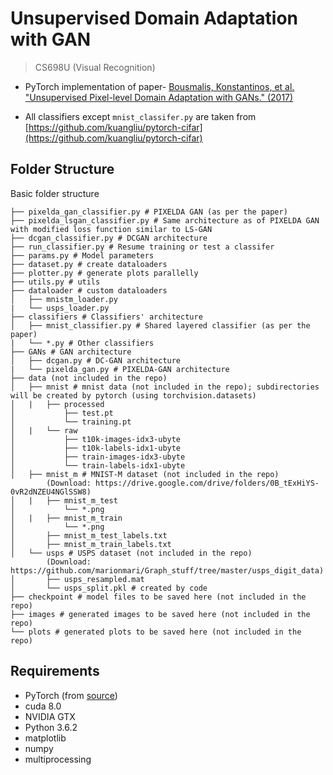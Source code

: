 # Unsupervised Domain Adaptation with GAN #
> CS698U (Visual Recognition)

* PyTorch implementation of paper- [Bousmalis, Konstantinos, et al. "Unsupervised Pixel-level Domain Adaptation with GANs." (2017)](https://arxiv.org/abs/1612.05424)

* All classifiers except `mnist_classifer.py` are taken from [https://github.com/kuangliu/pytorch-cifar](https://github.com/kuangliu/pytorch-cifar)

## Folder Structure
Basic folder structure
```
├── pixelda_gan_classifier.py # PIXELDA GAN (as per the paper)
├── pixelda_lsgan_classifier.py # Same architecture as of PIXELDA GAN with modified loss function similar to LS-GAN
├── dcgan_classifier.py # DCGAN architecture
├── run_classifier.py # Resume training or test a classifer
├── params.py # Model parameters
├── dataset.py # create dataloaders
├── plotter.py # generate plots parallelly
├── utils.py # utils
├── dataloader # custom dataloaders
│   ├── mnistm_loader.py
|   └── usps_loader.py
├── classifiers # Classifiers' architecture
│   ├── mnist_classifier.py # Shared layered classifier (as per the paper)
|   └── *.py # Other classifiers
├── GANs # GAN architecture
│   ├── dcgan.py # DC-GAN architecture
|   └── pixelda_gan.py # PIXELDA-GAN architecture
├── data (not included in the repo)
│   ├── mnist # mnist data (not included in the repo); subdirectories will be created by pytorch (using torchvision.datasets)
│   |   ├── processed
│           ├── test.pt
│           └── training.pt
│   |   └── raw
│           ├── t10k-images-idx3-ubyte
│           ├── t10k-labels-idx1-ubyte
│           ├── train-images-idx3-ubyte
│           └── train-labels-idx1-ubyte
│   ├── mnist_m # MNIST-M dataset (not included in the repo)
        (Download: https://drive.google.com/drive/folders/0B_tExHiYS-0vR2dNZEU4NGlSSW8)
│   |   ├── mnist_m_test
│           └── *.png
│   |   ├── mnist_m_train
│           └── *.png
│       ├── mnist_m_test_labels.txt
│       ├── mnist_m_train_labels.txt
│   └── usps # USPS dataset (not included in the repo)
        (Download: https://github.com/marionmari/Graph_stuff/tree/master/usps_digit_data)
│       ├── usps_resampled.mat
│       └── usps_split.pkl # created by code
├── checkpoint # model files to be saved here (not included in the repo)
├── images # generated images to be saved here (not included in the repo)
└── plots # generated plots to be saved here (not included in the repo)
```

## Requirements
* PyTorch (from [source](https://github.com/pytorch/pytorch#from-source))
* cuda 8.0
* NVIDIA GTX
* Python 3.6.2
* matplotlib
* numpy
* multiprocessing
